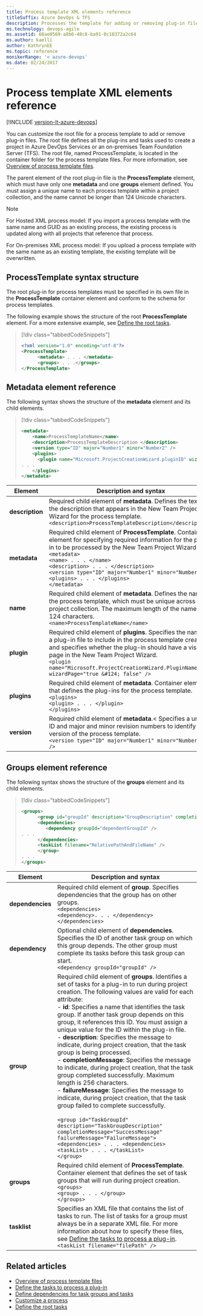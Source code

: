 ```yaml
---
title: Process template XML elements reference
titleSuffix: Azure DevOps & TFS
description: Processes the template for adding or removing plug-in files.
ms.technology: devops-agile
ms.assetid: 68ae0569-a8b6-48c8-ba91-0c18372a2c64
ms.author: kaelli
author: KathrynEE
ms.topic: reference
monikerRange: '< azure-devops' 
ms.date: 02/24/2017
---
```


# Process template XML elements reference

[!INCLUDE [version-lt-azure-devops](../../includes/version-lt-azure-devops.md)]

You can customize the root file for a process template to add or remove plug-in files. The root file defines all the plug-ins and tasks used to create a project in Azure DevOps Services or an on-premises Team Foundation Server (TFS). The root file, named ProcessTemplate, is located in the container folder for the process template files. For more information, see [Overview of process template files](overview-process-template-files.md).  
  
 The parent element of the root plug-in file is the **ProcessTemplate** element, which must have only one **metadata** and one **groups** element defined. You must assign a unique name to each process template within a project collection, and the name cannot be longer than 124 Unicode characters.  
  
> [!NOTE]  
>  For Hosted XML process model: If you import a process template with the same name and GUID as an existing process, the existing process is updated along with all projects that reference that process.   
>   
>  For On-premises XML process model: If you upload a process template with the same name as an existing template, the existing template will be overwritten.    
  
<a name="template"></a>   
##  ProcessTemplate syntax structure  
 The root plug-in for process templates must be specified in its own file in the **ProcessTemplate** container element and conform to the schema for process templates.  
  
 The following example shows the structure of the root **ProcessTemplate** element. For a more extensive example, see [Define the root tasks](define-root-tasks-process-template-plug-in.md).  
  
> [!div class="tabbedCodeSnippets"]
> ```XML  
> <?xml version="1.0" encoding="utf-8"?>  
> <ProcessTemplate>  
>       <metadata> . . . </metadata>  
>       <groups> . . .</groups>  
> </ProcessTemplate>  
> ```  
  
##  <a name="metadata"></a> Metadata element reference  
 The following syntax shows the structure of the **metadata** element and its child elements.  
  
> [!div class="tabbedCodeSnippets"]
> ```XML
> <metadata>  
>     <name>ProcessTemplateName</name>  
>     <description>ProcessTemplateDescription </description>  
>     <version type="ID" major="Number1" minor="Number2" />  
>     <plugins>  
>       <plugin name="Microsoft.ProjectCreationWizard.pluginID" wizardPage="true | false" />  
> . . .  
>     </plugins>  
> </metadata>  
> ```  
  
|Element|Description and syntax|  
|-------------|------------|
|**description**|Required child element of **metadata**. Defines the text of the description that appears in the New Team Project Wizard for the process template. <br />`<description>ProcessTemplateDescription</description>`|  
|**metadata**|Required child element of **ProcessTemplate**. Container element for specifying required information for the plug-in to be processed by the New Team Project Wizard.<br />`<metadata>`<br />      `<name> . . . </name>`<br />      `<description> . . . </description>`<br />      `<version type="ID" major="Number1" minor="Number2/>`<br />      `<plugins> . . . </plugins>`<br />`</metadata>`|  
|**name**|Required child element of **metadata**. Defines the name of the process template, which must be unique across the project collection. The maximum length of the name is 124 characters.<br />`<name>ProcessTemplateName</name>`|  
|**plugin**|Required child element of **plugins**. Specifies the name of a plug-in file to include in the process template creation and specifies whether the plug-in should have a visible page in the New Team Project Wizard.<br />`<plugin name="Microsoft.ProjectCreationWizard.PluginName  wizardPage="true &#124; false" />`|  
|**plugins**|Required child element of **metadata**. Container element that defines the plug-ins for the process template.<br />`<plugins>`<br />      `<plugin> . . . </plugin>`<br />`</plugins>`| 
|**version**|Required child element of **metadata**.<  Specifies a unique ID and major and minor revision numbers to identify the version of the process template.<br />`<version type="ID" major="Number1" minor="Number2 " />`|
  
##  <a name="groups"></a> Groups element reference  
 The following syntax shows the structure of the **groups** element and its child elements.  
  
> [!div class="tabbedCodeSnippets"]
> ```XML
> <groups>  
>       <group id="groupId" description="GroupDescription" completionMessage="SuccessMessage">  
>       <dependencies>   
>          <dependency groupId="dependentGroupId" />  
> . . .  
>       </dependencies>  
>       <taskList filename="RelativePathAndFileName" />  
>       </group>  
> . . .  
> </groups>  
> ```  
  
|Element|Description and syntax|  
|-------------|------------|  
|**dependencies**|Required child element of **group**. Specifies dependencies that the group has on other groups.<br />`<dependencies>`<br />      `<dependency>. . . </dependency>`<br />`</dependencies>`|  
|**dependency**|Optional child element of **dependencies**. Specifies the ID of another task group on which this group depends. The other group must complete its tasks before this task group can start.<br />`<dependency groupId="groupId" />`|
|**group**|Required child element of **groups**. Identifies a set of tasks for a plug-in to run during project creation. The following values are valid for each attribute:<br />- **id**: Specifies a name that identifies the task group. If another task group depends on this group, it references this ID. You must assign a unique value for the ID within the plug-in file.<br /> - **description**: Specifies the message to indicate, during project creation, that the task group is being processed.<br />- **completionMessage**: Specifies the message to indicate, during project creation, that the task group completed successfully. Maximum length is 256 characters.<br />- **failureMessage**: Specifies the message to indicate, during project creation, that the task group failed to complete successfully.<br /><br />`<group id="TaskGroupId"     description="TaskGroupDescription"     completionMessage="SuccessMessage"     failureMessage="FailureMessage">`<br />      `<dependencies> . . . <dependencies>`<br />      `<taskList> . . . </taskList>`<br />`</group>`|  
|**groups**|Required child element of **ProcessTemplate**. Container element that defines the set of task groups that will run during project creation.<br />`<groups>`<br />      `<group> . . . </group>`<br />`</groups>`|  
|**tasklist**|Specifies an XML file that contains the list of tasks to run. The list of tasks for a group must always be in a separate XML file. For more information about how to specify these files, see [Define the tasks to process a plug-in](define-tasks-to-process-a-plug-in.md).<br />`<taskList filename="filePath" />`| 
  
## Related articles
-  [Overview of process template files](overview-process-template-files.md)   
-  [Define the tasks to process a plug-in](define-tasks-to-process-a-plug-in.md)   
-  [Define dependencies for task groups and tasks](define-dependencies-plug-ins-groups-tasks.md)   
-  [Customize a process](customize-process.md)   
-  [Define the root tasks](define-root-tasks-process-template-plug-in.md)